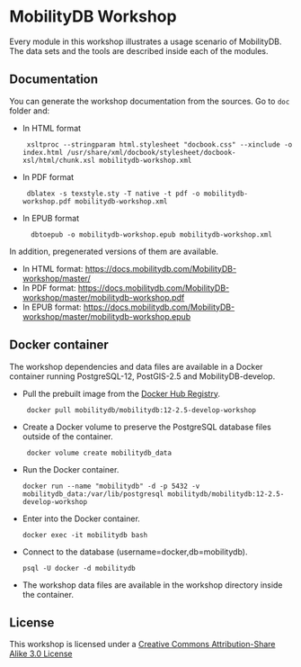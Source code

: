 MobilityDB Workshop
===================

Every module in this workshop illustrates a usage scenario of MobilityDB. The data sets and the tools are described inside each
of the modules.

Documentation
-------------

You can generate the workshop documentation from the sources. Go to `doc` folder and: 
*  In HTML format

        xsltproc --stringparam html.stylesheet "docbook.css" --xinclude -o index.html /usr/share/xml/docbook/stylesheet/docbook-xsl/html/chunk.xsl mobilitydb-workshop.xml
*  In PDF format

        dblatex -s texstyle.sty -T native -t pdf -o mobilitydb-workshop.pdf mobilitydb-workshop.xml
* In EPUB format

        dbtoepub -o mobilitydb-workshop.epub mobilitydb-workshop.xml

In addition, pregenerated versions of them are available.

*  In HTML format: https://docs.mobilitydb.com/MobilityDB-workshop/master/
*  In PDF format: https://docs.mobilitydb.com/MobilityDB-workshop/master/mobilitydb-workshop.pdf
* In EPUB format: https://docs.mobilitydb.com/MobilityDB-workshop/master/mobilitydb-workshop.epub

Docker container
-----------------

The workshop dependencies and data files are available in a Docker container running PostgreSQL-12, PostGIS-2.5 and MobilityDB-develop.

*  Pull the prebuilt image from the [Docker Hub Registry](https://hub.docker.com/r/mobilitydb/mobilitydb).

        docker pull mobilitydb/mobilitydb:12-2.5-develop-workshop

*  Create a Docker volume to preserve the PostgreSQL database files outside of the container.

        docker volume create mobilitydb_data
        
 *  Run the Docker container.

        docker run --name "mobilitydb" -d -p 5432 -v mobilitydb_data:/var/lib/postgresql mobilitydb/mobilitydb:12-2.5-develop-workshop 
        
 *  Enter into the Docker container.

        docker exec -it mobilitydb bash
        
 *  Connect to the database  (username=docker,db=mobilitydb).

        psql -U docker -d mobilitydb 

 *  The workshop data files are available in the workshop directory inside the container.

License
-------

This workshop is licensed under a [Creative Commons Attribution-Share Alike 3.0 License](https://creativecommons.org/licenses/by-sa/3.0/)
